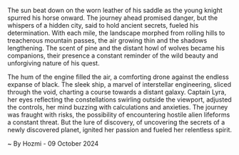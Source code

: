 
The sun beat down on the worn leather of his saddle as the young knight spurred his horse onward. The journey ahead promised danger, but the whispers of a hidden city, said to hold ancient secrets, fueled his determination. With each mile, the landscape morphed from rolling hills to treacherous mountain passes, the air growing thin and the shadows lengthening. The scent of pine and the distant howl of wolves became his companions, their presence a constant reminder of the wild beauty and unforgiving nature of his quest.

The hum of the engine filled the air, a comforting drone against the endless expanse of black. The sleek ship, a marvel of interstellar engineering, sliced through the void, charting a course towards a distant galaxy. Captain Lyra, her eyes reflecting the constellations swirling outside the viewport, adjusted the controls, her mind buzzing with calculations and anxieties. The journey was fraught with risks, the possibility of encountering hostile alien lifeforms a constant threat. But the lure of discovery, of uncovering the secrets of a newly discovered planet, ignited her passion and fueled her relentless spirit. 

~ By Hozmi - 09 October 2024
